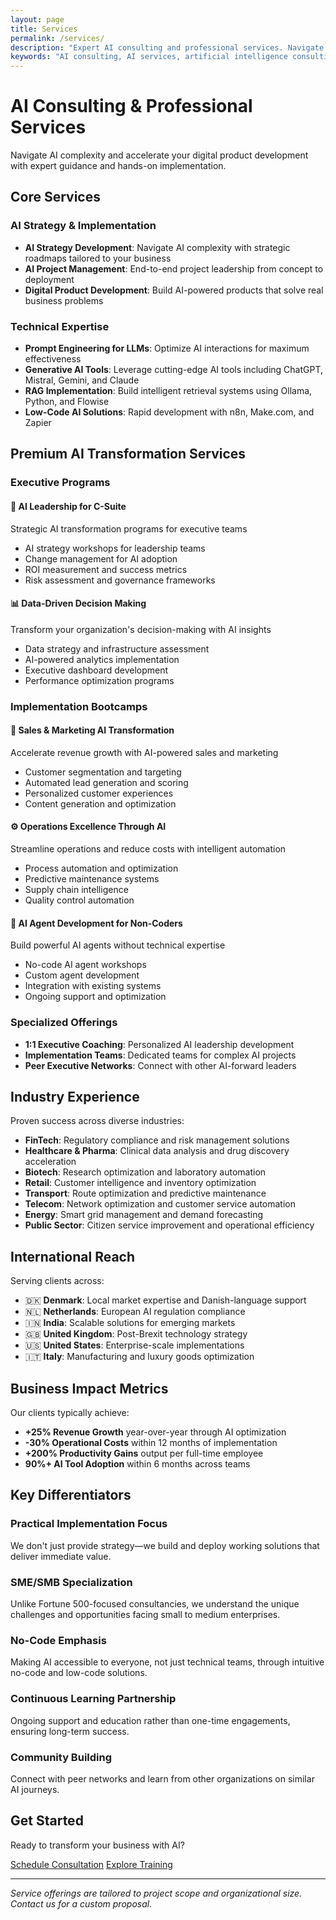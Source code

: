 ```yaml
---
layout: page
title: Services
permalink: /services/
description: "Expert AI consulting and professional services. Navigate AI complexity, accelerate digital product development, and achieve measurable business impact with ethical AI solutions."
keywords: "AI consulting, AI services, artificial intelligence consulting, business AI transformation, AI strategy, AI implementation"
---
```


# AI Consulting & Professional Services

Navigate AI complexity and accelerate your digital product development with expert guidance and hands-on implementation.

## Core Services

### AI Strategy & Implementation
- **AI Strategy Development**: Navigate AI complexity with strategic roadmaps tailored to your business
- **AI Project Management**: End-to-end project leadership from concept to deployment
- **Digital Product Development**: Build AI-powered products that solve real business problems

### Technical Expertise
- **Prompt Engineering for LLMs**: Optimize AI interactions for maximum effectiveness
- **Generative AI Tools**: Leverage cutting-edge AI tools including ChatGPT, Mistral, Gemini, and Claude
- **RAG Implementation**: Build intelligent retrieval systems using Ollama, Python, and Flowise
- **Low-Code AI Solutions**: Rapid development with n8n, Make.com, and Zapier

## Premium AI Transformation Services

### Executive Programs
<article class="service-tier">
  <h4>🎯 AI Leadership for C-Suite</h4>
  <p>Strategic AI transformation programs for executive teams</p>
  <ul>
    <li>AI strategy workshops for leadership teams</li>
    <li>Change management for AI adoption</li>
    <li>ROI measurement and success metrics</li>
    <li>Risk assessment and governance frameworks</li>
  </ul>
</article>

<article class="service-tier">
  <h4>📊 Data-Driven Decision Making</h4>
  <p>Transform your organization's decision-making with AI insights</p>
  <ul>
    <li>Data strategy and infrastructure assessment</li>
    <li>AI-powered analytics implementation</li>
    <li>Executive dashboard development</li>
    <li>Performance optimization programs</li>
  </ul>
</article>

### Implementation Bootcamps
<article class="service-tier">
  <h4>🚀 Sales & Marketing AI Transformation</h4>
  <p>Accelerate revenue growth with AI-powered sales and marketing</p>
  <ul>
    <li>Customer segmentation and targeting</li>
    <li>Automated lead generation and scoring</li>
    <li>Personalized customer experiences</li>
    <li>Content generation and optimization</li>
  </ul>
</article>

<article class="service-tier">
  <h4>⚙️ Operations Excellence Through AI</h4>
  <p>Streamline operations and reduce costs with intelligent automation</p>
  <ul>
    <li>Process automation and optimization</li>
    <li>Predictive maintenance systems</li>
    <li>Supply chain intelligence</li>
    <li>Quality control automation</li>
  </ul>
</article>

<article class="service-tier">
  <h4>🤖 AI Agent Development for Non-Coders</h4>
  <p>Build powerful AI agents without technical expertise</p>
  <ul>
    <li>No-code AI agent workshops</li>
    <li>Custom agent development</li>
    <li>Integration with existing systems</li>
    <li>Ongoing support and optimization</li>
  </ul>
</article>

### Specialized Offerings
- **1:1 Executive Coaching**: Personalized AI leadership development
- **Implementation Teams**: Dedicated teams for complex AI projects
- **Peer Executive Networks**: Connect with other AI-forward leaders

## Industry Experience

Proven success across diverse industries:
- **FinTech**: Regulatory compliance and risk management solutions
- **Healthcare & Pharma**: Clinical data analysis and drug discovery acceleration
- **Biotech**: Research optimization and laboratory automation
- **Retail**: Customer intelligence and inventory optimization
- **Transport**: Route optimization and predictive maintenance
- **Telecom**: Network optimization and customer service automation
- **Energy**: Smart grid management and demand forecasting
- **Public Sector**: Citizen service improvement and operational efficiency

## International Reach

Serving clients across:
- 🇩🇰 **Denmark**: Local market expertise and Danish-language support
- 🇳🇱 **Netherlands**: European AI regulation compliance
- 🇮🇳 **India**: Scalable solutions for emerging markets
- 🇬🇧 **United Kingdom**: Post-Brexit technology strategy
- 🇺🇸 **United States**: Enterprise-scale implementations
- 🇮🇹 **Italy**: Manufacturing and luxury goods optimization

## Business Impact Metrics

Our clients typically achieve:
- **+25% Revenue Growth** year-over-year through AI optimization
- **-30% Operational Costs** within 12 months of implementation
- **+200% Productivity Gains** output per full-time employee
- **90%+ AI Tool Adoption** within 6 months across teams

## Key Differentiators

### Practical Implementation Focus
We don't just provide strategy—we build and deploy working solutions that deliver immediate value.

### SME/SMB Specialization  
Unlike Fortune 500-focused consultancies, we understand the unique challenges and opportunities facing small to medium enterprises.

### No-Code Emphasis
Making AI accessible to everyone, not just technical teams, through intuitive no-code and low-code solutions.

### Continuous Learning Partnership
Ongoing support and education rather than one-time engagements, ensuring long-term success.

### Community Building
Connect with peer networks and learn from other organizations on similar AI journeys.

## Get Started

Ready to transform your business with AI? 

<div class="hero-actions">
  <a href="mailto:vinc@itu.dk" class="btn btn-primary">Schedule Consultation</a>
  <a href="/ai/courses" class="btn btn-secondary">Explore Training</a>
</div>

---

*Service offerings are tailored to project scope and organizational size. Contact us for a custom proposal.*